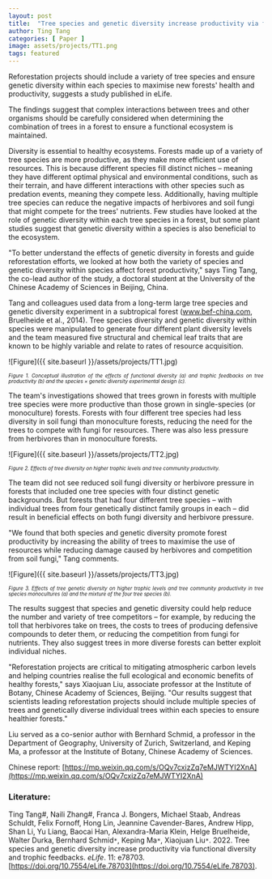 ```yaml
---
layout: post
title:  "Tree species and genetic diversity increase productivity via functional diversity and trophic feedbacks"
author: Ting Tang
categories: [ Paper ]
image: assets/projects/TT1.png
tags: featured
---
```

Reforestation projects should include a variety of tree species and ensure genetic diversity within each species to maximise new forests' health and productivity, suggests a study published in eLife.

The findings suggest that complex interactions between trees and other organisms should be carefully considered when determining the combination of trees in a forest to ensure a functional ecosystem is maintained.

Diversity is essential to healthy ecosystems. Forests made up of a variety of tree species are more productive, as they make more efficient use of resources. This is because different species fill distinct niches – meaning they have different optimal physical and environmental conditions, such as their terrain, and have different interactions with other species such as predation events, meaning they compete less. Additionally, having multiple tree species can reduce the negative impacts of herbivores and soil fungi that might compete for the trees' nutrients. Few studies have looked at the role of genetic diversity within each tree species in a forest, but some plant studies suggest that genetic diversity within a species is also beneficial to the ecosystem.

"To better understand the effects of genetic diversity in forests and guide reforestation efforts, we looked at how both the variety of species and genetic diversity within species affect forest productivity," says Ting Tang, the co-lead author of the study, a doctoral student at the University of the Chinese Academy of Sciences in Beijing, China.

Tang and colleagues used data from a long-term large tree species and genetic diversity experiment in a subtropical forest (www.bef-china.com, Bruelheide et al., 2014). Tree species diversity and genetic diversity within species were manipulated to generate four different plant diversity levels and the team measured five structural and chemical leaf traits that are known to be highly variable and relate to rates of resource acquisition.

![Figure]({{ site.baseurl }}/assets/projects/TT1.jpg)
<p style='text-align: justify;' ><span style="font-style: italic; font-size:70%">Figure 1. Conceptual illustration of the effects of functional diversity (a) and trophic feedbacks on tree productivity (b) and the species × genetic diversity experimental design (c).
</span></p>

The team's investigations showed that trees grown in forests with multiple tree species were more productive than those grown in single-species (or monoculture) forests. Forests with four different tree species had less diversity in soil fungi than monoculture forests, reducing the need for the trees to compete with fungi for resources. There was also less pressure from herbivores than in monoculture forests.

![Figure]({{ site.baseurl }}/assets/projects/TT2.jpg)
<p style='text-align: justify;' ><span style="font-style: italic; font-size:70%">Figure 2. Effects of tree diversity on higher trophic levels and tree community productivity.
</span></p>

The team did not see reduced soil fungi diversity or herbivore pressure in forests that included one tree species with four distinct genetic backgrounds. But forests that had four different tree species – with individual trees from four genetically distinct family groups in each – did result in beneficial effects on both fungi diversity and herbivore pressure.

"We found that both species and genetic diversity promote forest productivity by increasing the ability of trees to maximise the use of resources while reducing damage caused by herbivores and competition from soil fungi," Tang comments.

![Figure]({{ site.baseurl }}/assets/projects/TT3.jpg)
<p style='text-align: justify;' ><span style="font-style: italic; font-size:70%">Figure 3. Effects of tree genetic diversity on higher trophic levels and tree community productivity in tree species monocultures (a) and the mixture of the four tree species (b).
</span></p>

The results suggest that species and genetic diversity could help reduce the number and variety of tree competitors – for example, by reducing the toll that herbivores take on trees, the costs to trees of producing defensive compounds to deter them, or reducing the competition from fungi for nutrients. They also suggest trees in more diverse forests can better exploit individual niches.

"Reforestation projects are critical to mitigating atmospheric carbon levels and helping countries realise the full ecological and economic benefits of healthy forests," says Xiaojuan Liu, associate professor at the Institute of Botany, Chinese Academy of Sciences, Beijing. "Our results suggest that scientists leading reforestation projects should include multiple species of trees and genetically diverse individual trees within each species to ensure healthier forests."

Liu served as a co-senior author with Bernhard Schmid, a professor in the Department of Geography, University of Zurich, Switzerland, and Keping Ma, a professor at the Institute of Botany, Chinese Academy of Sciences.
<br>

Chinese report: [https://mp.weixin.qq.com/s/OQv7cxizZq7eMJWTYI2XnA](https://mp.weixin.qq.com/s/OQv7cxizZq7eMJWTYI2XnA)

### Literature:
Ting Tang#, Naili Zhang#, Franca J. Bongers, Michael Staab, Andreas Schuldt, Felix Fornoff, Hong Lin, Jeannine Cavender-Bares, Andrew Hipp, Shan Li, Yu Liang, Baocai Han, Alexandra-Maria Klein, Helge Bruelheide, Walter Durka, Bernhard Schmid<code>&ast;</code>, Keping Ma<code>&ast;</code>, Xiaojuan Liu<code>&ast;</code>. 2022. Tree species and genetic diversity increase productivity via functional diversity and trophic feedbacks. *eLife*. 11: e78703. [https://doi.org/10.7554/eLife.78703](https://doi.org/10.7554/eLife.78703).


